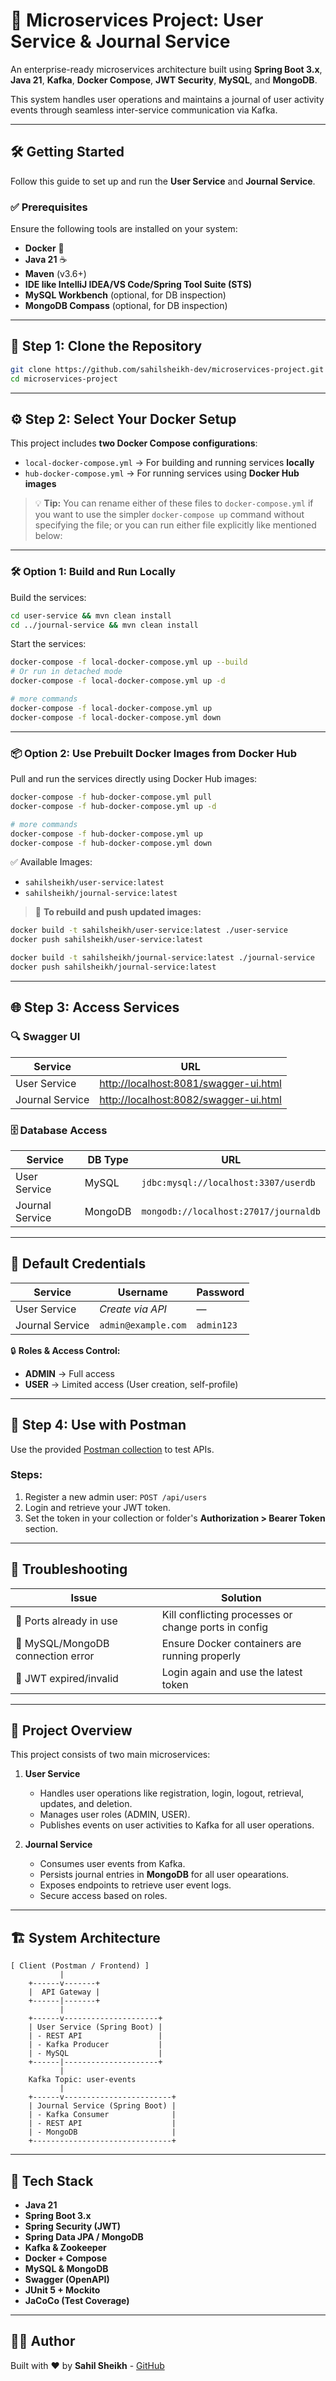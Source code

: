 # 🚀 Microservices Project: User Service & Journal Service

An enterprise-ready microservices architecture built using **Spring Boot 3.x**, **Java 21**, **Kafka**, **Docker Compose**, **JWT Security**, **MySQL**, and **MongoDB**.

This system handles user operations and maintains a journal of user activity events through seamless inter-service communication via Kafka.

---

## 🛠️ Getting Started

Follow this guide to set up and run the **User Service** and **Journal Service**.

### ✅ Prerequisites

Ensure the following tools are installed on your system:

- **Docker** 🐳
- **Java 21** ☕️
- **Maven** (v3.6+)
- **IDE like IntelliJ IDEA/VS Code/Spring Tool Suite (STS)**
- **MySQL Workbench** (optional, for DB inspection)
- **MongoDB Compass** (optional, for DB inspection)

---

## 🔄 Step 1: Clone the Repository

```bash
git clone https://github.com/sahilsheikh-dev/microservices-project.git
cd microservices-project
```

---

## ⚙️ Step 2: Select Your Docker Setup

This project includes **two Docker Compose configurations**:

- `local-docker-compose.yml` → For building and running services **locally**
- `hub-docker-compose.yml` → For running services using **Docker Hub images**

> 💡 **Tip:** You can rename either of these files to `docker-compose.yml` if you want to use the simpler `docker-compose up` command without specifying the file; or you can run either file explicitly like mentioned below:

---

### 🛠️ Option 1: Build and Run Locally

Build the services:

```bash
cd user-service && mvn clean install
cd ../journal-service && mvn clean install
```

Start the services:

```bash
docker-compose -f local-docker-compose.yml up --build
# Or run in detached mode
docker-compose -f local-docker-compose.yml up -d

# more commands
docker-compose -f local-docker-compose.yml up
docker-compose -f local-docker-compose.yml down
```

---

### 📦 Option 2: Use Prebuilt Docker Images from Docker Hub

Pull and run the services directly using Docker Hub images:

```bash
docker-compose -f hub-docker-compose.yml pull
docker-compose -f hub-docker-compose.yml up -d

# more commands
docker-compose -f hub-docker-compose.yml up
docker-compose -f hub-docker-compose.yml down
```

✅ Available Images:
- `sahilsheikh/user-service:latest`
- `sahilsheikh/journal-service:latest`

> 🔄 **To rebuild and push updated images:**
```bash
docker build -t sahilsheikh/user-service:latest ./user-service
docker push sahilsheikh/user-service:latest

docker build -t sahilsheikh/journal-service:latest ./journal-service
docker push sahilsheikh/journal-service:latest
```

--- 

## 🌐 Step 3: Access Services

### 🔍 Swagger UI

| Service         | URL                                       |
|-----------------|--------------------------------------------|
| User Service    | [http://localhost:8081/swagger-ui.html](http://localhost:8081/swagger-ui.html) |
| Journal Service | [http://localhost:8082/swagger-ui.html](http://localhost:8082/swagger-ui.html) |

### 🗄️ Database Access

| Service         | DB Type | URL                                      |
|-----------------|---------|------------------------------------------|
| User Service    | MySQL   | `jdbc:mysql://localhost:3307/userdb`     |
| Journal Service | MongoDB | `mongodb://localhost:27017/journaldb`    |

---

## 🔑 Default Credentials

| Service         | Username              | Password   |
|-----------------|------------------------|------------|
| User Service    | _Create via API_       | —          |
| Journal Service | `admin@example.com`    | `admin123` |

🔒 **Roles & Access Control:**

- **ADMIN** → Full access
- **USER** → Limited access (User creation, self-profile)

---

## 🎯 Step 4: Use with Postman

Use the provided [Postman collection](./postman) to test APIs.

### Steps:
1. Register a new admin user: `POST /api/users`
2. Login and retrieve your JWT token.
3. Set the token in your collection or folder's **Authorization > Bearer Token** section.

---

## 🧪 Troubleshooting


| Issue                              | Solution                                                                 |
|-----------------------------------|--------------------------------------------------------------------------|
| 🔴 Ports already in use            | Kill conflicting processes or change ports in config                     |
| 🔴 MySQL/MongoDB connection error | Ensure Docker containers are running properly                            |
| 🔴 JWT expired/invalid             | Login again and use the latest token                                     |

---

## 📌 Project Overview

This project consists of two main microservices:

1. **User Service**
   - Handles user operations like registration, login, logout, retrieval, updates, and deletion.
   - Manages user roles (ADMIN, USER).
   - Publishes events on user activities to Kafka for all user operations.

2. **Journal Service**
   - Consumes user events from Kafka.
   - Persists journal entries in **MongoDB** for all user opearations.
   - Exposes endpoints to retrieve user event logs.
   - Secure access based on roles.

---

## 🏗️ System Architecture

```plaintext
[ Client (Postman / Frontend) ]
           |
    +------v-------+
    |  API Gateway |
    +------|-------+
           |
    +------v---------------------+
    | User Service (Spring Boot) |
    | - REST API                 |
    | - Kafka Producer           |
    | - MySQL                    |
    +------|---------------------+
           |
    Kafka Topic: user-events
           |
    +------v------------------------+
    | Journal Service (Spring Boot) |
    | - Kafka Consumer              |
    | - REST API                    |
    | - MongoDB                     |
    +-------------------------------+
```

---

## 🧩 Tech Stack

- **Java 21**
- **Spring Boot 3.x**
- **Spring Security (JWT)**
- **Spring Data JPA / MongoDB**
- **Kafka & Zookeeper**
- **Docker + Compose**
- **MySQL & MongoDB**
- **Swagger (OpenAPI)**
- **JUnit 5 + Mockito**
- **JaCoCo (Test Coverage)**

---

## 👨‍💻 Author

Built with ❤️ by **Sahil Sheikh** - [GitHub](https://github.com/sahilsheikh-dev)
